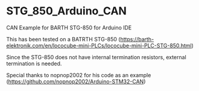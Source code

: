 # STG_850_Arduino_CAN
CAN Example for BARTH STG-850 for Arduino IDE

This has been tested on a BATRTH STG-850 (https://barth-elektronik.com/en/lococube-mini-PLCs/lococube-mini-PLC-STG-850.html)

Since the STG-850 does not have internal termination resistors, external termination is needed.

Special thanks to nopnop2002 for his code as an example (https://github.com/nopnop2002/Arduino-STM32-CAN)
